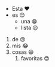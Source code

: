 * Esta :heart:
* es :blush:
  * una :grin:
  * lista :wink:

1. de :cry:
2. mis :joy:
3. cosas :smile:
   1. favoritas :heart_eyes:
